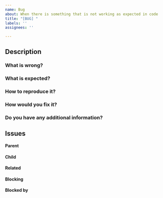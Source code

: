 ```yaml
---
name: Bug
about: When there is something that is not working as expected in code or other places
title: "[BUG] "
labels: ''
assignees: ''

---
```


## Description

### What is wrong?



### What is expected?



### How to reproduce it?



### How would you fix it?



### Do you have any additional information?
<!-- If you have anything else related to the issue, please provide. -->



##  Issues
<!--
If it is possible, link issues via task lists sorted by issue numbers like:

- [ ] #1 [BUG] X is not working
- [ ] #2 [DESIGN] Design for X
-->

#### Parent



#### Child



#### Related



#### Blocking
<!-- This issue is blocking other issues. Once this issue is done, we can work on the other issues. -->



#### Blocked by
<!-- This issue is blocked by other issues. Once the other issues are done, we can work on this issue. -->
